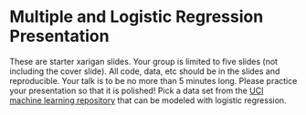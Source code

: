 # Multiple and Logistic Regression Presentation

These are starter xarigan slides.  Your group is limited to five slides (not including the cover slide).  All code, data, etc should be in the slides and reproducible.  Your talk is to be no more than 5 minutes long. Please practice your presentation so that it is polished!  Pick a data set from the [UCI machine learning repository](http://archive.ics.uci.edu/ml/datasets.html) that can be modeled with logistic regression. 
